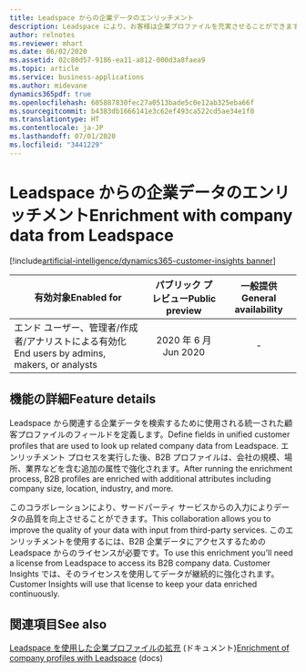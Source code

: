 ```yaml
---
title: Leadspace からの企業データのエンリッチメント
description: Leadspace により、お客様は企業プロファイルを充実させることができます。
author: relnotes
ms.reviewer: mhart
ms.date: 06/02/2020
ms.assetid: 02c80d57-9186-ea11-a812-000d3a8faea9
ms.topic: article
ms.service: business-applications
ms.author: midevane
dynamics365pdf: true
ms.openlocfilehash: 605887830fec27a0513bade5c0e12ab325eba66f
ms.sourcegitcommit: b4383db1666141e3c62ef493ca522cd5ae34e1f0
ms.translationtype: HT
ms.contentlocale: ja-JP
ms.lasthandoff: 07/01/2020
ms.locfileid: "3441229"
---
```

# <a name="enrichment-with-company-data-from-leadspace"></a><span data-ttu-id="c8d28-103">Leadspace からの企業データのエンリッチメント</span><span class="sxs-lookup"><span data-stu-id="c8d28-103">Enrichment with company data from Leadspace</span></span>
[!include[artificial-intelligence/dynamics365-customer-insights banner](../includes/artificial-intelligence/dynamics365-customer-insights.md)]

| <span data-ttu-id="c8d28-104">有効対象</span><span class="sxs-lookup"><span data-stu-id="c8d28-104">Enabled for</span></span>    |  <span data-ttu-id="c8d28-105">パブリック プレビュー</span><span class="sxs-lookup"><span data-stu-id="c8d28-105">Public preview</span></span> | <span data-ttu-id="c8d28-106">一般提供</span><span class="sxs-lookup"><span data-stu-id="c8d28-106">General availability</span></span> | 
| ---------- | :----------: |:----------: |
|<span data-ttu-id="c8d28-107">エンド ユーザー、管理者/作成者/アナリストによる有効化</span><span class="sxs-lookup"><span data-stu-id="c8d28-107">End users by admins, makers, or analysts</span></span>|<span data-ttu-id="c8d28-108">2020 年 6 月</span><span class="sxs-lookup"><span data-stu-id="c8d28-108">Jun 2020</span></span>| -|






## <a name="feature-details"></a><span data-ttu-id="c8d28-109">機能の詳細</span><span class="sxs-lookup"><span data-stu-id="c8d28-109">Feature details</span></span>
<!--feature detail start -->
<span data-ttu-id="c8d28-110">Leadspace から関連する企業データを検索するために使用される統一された顧客プロファイルのフィールドを定義します。</span><span class="sxs-lookup"><span data-stu-id="c8d28-110">Define fields in unified customer profiles that are used to look up related company data from Leadspace.</span></span> <span data-ttu-id="c8d28-111">エンリッチメント プロセスを実行した後、B2B プロファイルは、会社の規模、場所、業界などを含む追加の属性で強化されます。</span><span class="sxs-lookup"><span data-stu-id="c8d28-111">After running the enrichment process, B2B profiles are enriched with additional attributes including company size, location, industry, and more.</span></span>

<span data-ttu-id="c8d28-112">このコラボレーションにより、サードパーティ サービスからの入力によりデータの品質を向上させることができます。</span><span class="sxs-lookup"><span data-stu-id="c8d28-112">This collaboration allows you to improve the quality of your data with input from third-party services.</span></span> <span data-ttu-id="c8d28-113">このエンリッチメントを使用するには、B2B 企業データにアクセスするための Leadspace からのライセンスが必要です。</span><span class="sxs-lookup"><span data-stu-id="c8d28-113">To use this enrichment you'll need a license from Leadspace to access its B2B company data.</span></span> <span data-ttu-id="c8d28-114">Customer Insights では、そのライセンスを使用してデータが継続的に強化されます。</span><span class="sxs-lookup"><span data-stu-id="c8d28-114">Customer Insights will use that license to keep your data enriched continuously.</span></span> 
<!--feature detail end -->










## <a name="see-also"></a><span data-ttu-id="c8d28-115">関連項目</span><span class="sxs-lookup"><span data-stu-id="c8d28-115">See also</span></span>

<!--docs start-->
<span data-ttu-id="c8d28-116">[Leadspace を使用した企業プロファイルの拡充](https://docs.microsoft.com/dynamics365/ai/customer-insights/enrichment-leadspace) (ドキュメント)</span><span class="sxs-lookup"><span data-stu-id="c8d28-116">[Enrichment of company profiles with Leadspace](https://docs.microsoft.com/dynamics365/ai/customer-insights/enrichment-leadspace) (docs)</span></span>
<!--docs end-->
